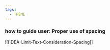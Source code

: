 ```yaml
---
tags:
  - THEME
---
```


### how to guide user: Proper use of spacing 

![[IDEA-Limit-Text-Consideration-Spacing]]
